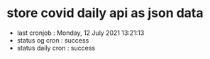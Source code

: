 # store covid daily api as json data

- last cronjob : Monday, 12 July 2021 13:21:13
- status og cron : success
- status daily cron : success
      
      